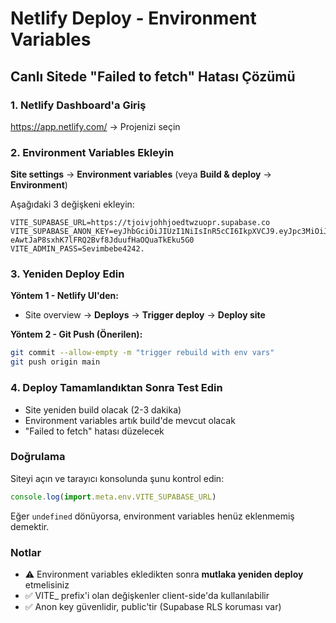 # Netlify Deploy - Environment Variables

## Canlı Sitede "Failed to fetch" Hatası Çözümü

### 1. Netlify Dashboard'a Giriş
https://app.netlify.com/ → Projenizi seçin

### 2. Environment Variables Ekleyin
**Site settings** → **Environment variables** (veya **Build & deploy** → **Environment**)

Aşağıdaki 3 değişkeni ekleyin:

```
VITE_SUPABASE_URL=https://tjoivjohhjoedtwzuopr.supabase.co
VITE_SUPABASE_ANON_KEY=eyJhbGciOiJIUzI1NiIsInR5cCI6IkpXVCJ9.eyJpc3MiOiJzdXBhYmFzZSIsInJlZiI6InRqb2l2am9oaGpvZWR0d3p1b3ByIiwicm9sZSI6ImFub24iLCJpYXQiOjE3NTk0NTM5NTksImV4cCI6MjA3NTAyOTk1OX0.S-eAwtJaP8sxhK7lFRQ2Bvf8JduufHaOQuaTkEku5G0
VITE_ADMIN_PASS=Sevimbebe4242.
```

### 3. Yeniden Deploy Edin

**Yöntem 1 - Netlify UI'den:**
- Site overview → **Deploys** → **Trigger deploy** → **Deploy site**

**Yöntem 2 - Git Push (Önerilen):**
```bash
git commit --allow-empty -m "trigger rebuild with env vars"
git push origin main
```

### 4. Deploy Tamamlandıktan Sonra Test Edin
- Site yeniden build olacak (2-3 dakika)
- Environment variables artık build'de mevcut olacak
- "Failed to fetch" hatası düzelecek

### Doğrulama
Siteyi açın ve tarayıcı konsolunda şunu kontrol edin:
```javascript
console.log(import.meta.env.VITE_SUPABASE_URL)
```
Eğer `undefined` dönüyorsa, environment variables henüz eklenmemiş demektir.

### Notlar
- ⚠️ Environment variables ekledikten sonra **mutlaka yeniden deploy** etmelisiniz
- ✅ VITE_ prefix'i olan değişkenler client-side'da kullanılabilir
- ✅ Anon key güvenlidir, public'tir (Supabase RLS koruması var)
